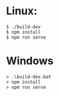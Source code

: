 # Linux:
```
$ ./build-dev
$ npm install
$ npm run serve
```

# Windows
```
> .\build-dev.bat
> npm install
> npm run serve
```